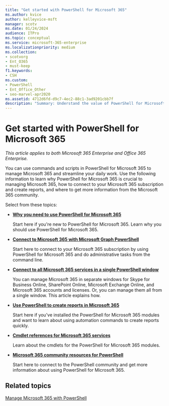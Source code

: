 ```yaml
---
title: "Get started with PowerShell for Microsoft 365"
ms.author: kvice
author: kelleyvice-msft
manager: scotv
ms.date: 01/24/2024
audience: ITPro
ms.topic: conceptual
ms.service: microsoft-365-enterprise
ms.localizationpriority: medium
ms.collection: 
- scotvorg
- Ent_O365
- must-keep
f1.keywords:
- CSH
ms.custom: 
- PowerShell
- Ent_Office_Other
- seo-marvel-apr2020
ms.assetid: 4712d6fd-d9c7-4ec2-88c1-3ad9201cbb7f
description: "Summary: Understand the value of PowerShell for Microsoft 365, how to get connected to your Microsoft 365 tenant, and where to get help."
---
```


# Get started with PowerShell for Microsoft 365

*This article applies to both Microsoft 365 Enterprise and Office 365 Enterprise.*

You can use commands and scripts in PowerShell for Microsoft 365 to manage Microsoft 365 and streamline your daily work. Use the following information to learn why PowerShell for Microsoft 365 is crucial to managing Microsoft 365, how to connect to your Microsoft 365 subscription and create reports, and where to get more information from the Microsoft 365 community.
  
Select from these topics:
  
- [**Why you need to use PowerShell for Microsoft 365**](why-you-need-to-use-microsoft-365-powershell.md)

    Start here if you're new to PowerShell for Microsoft 365. Learn why you should use PowerShell for Microsoft 365.

- [**Connect to Microsoft 365 with Microsoft Graph PowerShell**](connect-to-microsoft-365-powershell.md)

    Start here to connect to your Microsoft 365 subscription by using PowerShell for Microsoft 365 and do administrative tasks from the command line.

- [**Connect to all Microsoft 365 services in a single PowerShell window**](connect-to-all-microsoft-365-services-in-a-single-windows-powershell-window.md)

    You can manage Microsoft 365 in separate windows for Skype for Business Online, SharePoint Online, Microsoft Exchange Online, and Microsoft 365 accounts and licenses. Or, you can manage them all from a single window. This article explains how.

- [**Use PowerShell to create reports in Microsoft 365**](use-windows-powershell-to-create-reports-in-microsoft-365.md)

    Start here if you've installed the PowerShell for Microsoft 365 modules and want to learn about using automation commands to create reports quickly.

- [**Cmdlet references for Microsoft 365 services**](cmdlet-references-for-microsoft-365-services.md)

    Learn about the cmdlets for the PowerShell for Microsoft 365 modules.

- [**Microsoft 365 community resources for PowerShell**](microsoft-365-powershell-community-resources.md)

    Start here to connect to the PowerShell community and get more information about using PowerShell for Microsoft 365.

## Related topics

[Manage Microsoft 365 with PowerShell](manage-microsoft-365-with-microsoft-365-powershell.md)
